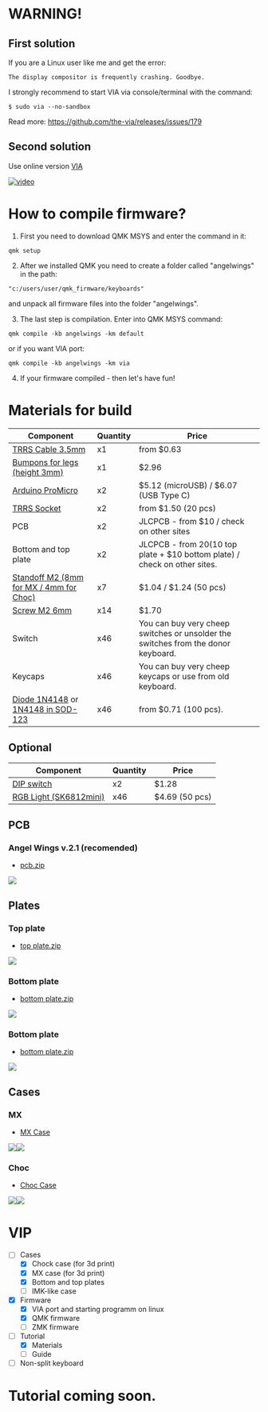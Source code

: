 # WARNING!

## First solution

If you are a Linux user like me and get the error:
```
The display compositor is frequently crashing. Goodbye.
```
I strongly recommend to start VIA via console/terminal with the command:
```
$ sudo via --no-sandbox
```
Read more: https://github.com/the-via/releases/issues/179

## Second solution

Use online version [VIA](https://usevia.app/#/)

[![video](thumb/via.png)](https://youtu.be/KcosSeNAZnk)

# How to compile firmware?

1) First you need to download QMK MSYS and enter the command in it:
```
qmk setup
```
2) After we installed QMK you need to create a folder called "angelwings" in the path:
```
"c:/users/user/qmk_firmware/keyboards"
```
and unpack all firmware files into the folder "angelwings".

3) The last step is compilation. Enter into QMK MSYS command:
```
qmk compile -kb angelwings -km default
```
or if you want VIA port:
```
qmk compile -kb angelwings -km via
```
4) If your firmware compiled - then let's have fun!

# Materials for build

Component                         |Quantity  |Price
----------------------------------|----------|--------------------------------------
[TRRS Cable 3.5mm](https://aliexpress.ru/item/4000104350398.html)| x1       | from $0.63
[Bumpons for legs (height 3mm)](https://aliexpress.ru/item/32912066603.html)| x1 | $2.96
[Arduino ProMicro](https://aliexpress.ru/item/32849563958.html)| x2       | $5.12 (microUSB) / $6.07 (USB Type C)
[TRRS Socket](https://aliexpress.ru/item/32368285821.html)| x2       | from $1.50 (20 pcs)
PCB                               | x2       | JLCPCB - from $10 / check on other sites
Bottom and top plate              | x2       | JLCPCB - from $20 ($10 top plate + $10 bottom plate) / check on other sites.
[Standoff M2 (8mm for MX / 4mm for Choc)](https://aliexpress.ru/item/32597776358.html)| x7       | $1.04 / $1.24 (50 pcs)
[Screw M2 6mm](https://aliexpress.ru/item/32970872802.html)| x14      | $1.70
Switch                            | x46      | You can buy very cheep switches or unsolder the switches from the donor keyboard.
Keycaps                           | x46      | You can buy very cheep keycaps or use from old keyboard.
[Diode 1N4148](https://aliexpress.ru/item/32822249056.html) or [1N4148 in SOD-123](https://aliexpress.ru/item/32849879904.html) | x46      | from $0.71 (100 pcs).

## Optional

Component                         |Quantity  |Price
----------------------------------|----------|--------------------------------------
[DIP switch](https://aliexpress.ru/item/1005002490728099.html)                        | x2       | $1.28
[RGB Light (SK6812mini)](https://aliexpress.ru/item/32623583544.html)            | x46      | $4.69 (50 pcs)

## PCB

### Angel Wings v.2.1 (recomended)

* [pcb.zip](https://github.com/ItzAdel/AngelWings-keyboard/blob/main/gerbers/pcb.zip?raw=true)

![](photos/pcb.png)

## Plates

### Top plate

* [top plate.zip](https://github.com/ItzAdel/AngelWings-keyboard/blob/main/gerbers/top%20plate.zip?raw=true)

![](photos/topplate.png)

### Bottom plate

* [bottom plate.zip](https://github.com/ItzAdel/AngelWings-keyboard/blob/main/gerbers/bottom%20plate.zip?raw=true)

![](photos/bottomplate.png)

### Bottom plate

* [bottom plate.zip](https://github.com/ItzAdel/AngelWings-keyboard/blob/main/gerbers/bottom%20plate.zip?raw=true)

![](cases/Pic/plates.png)

## Cases

### MX

* [MX Case](https://www.thingiverse.com/thing:5429171)

![](cases/Pic/case3.png)![](cases/Pic/case4.png)

### Choc

* [Choc Case](https://www.thingiverse.com/thing:5429170)

![](cases/Pic/case1.png)![](cases/Pic/case2.png)   

# VIP

- [ ] Cases
  - [X] Chock case (for 3d print)
  - [X] MX case (for 3d print)
  - [X] Bottom and top plates
  - [ ] IMK-like case
- [X] Firmware
  - [X] VIA port and starting programm on linux
  - [X] QMK firmware
  - [ ] ZMK firmware  
- [ ] Tutorial
  - [X] Materials
  - [ ] Guide
- [ ] Non-split keyboard

# Tutorial coming soon.
